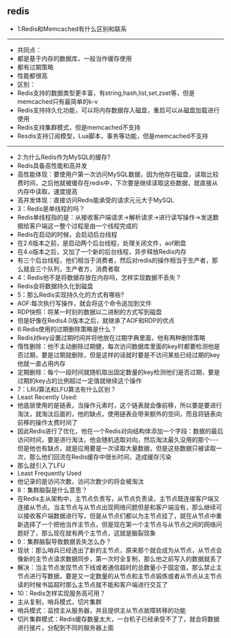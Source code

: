 ## redis
- 1:Redis和Memcached有什么区别和联系
- ----------------------------------
- 共同点：
- 都是基于内存的数据库，一般当作缓存使用
- 都有过期策略
- 性能都很高
- 区别：
- Redis支持的数据类型更丰富，有string,hash,list,set,zset等，但是memcached只有最简单的k-v
- Redis支持持久化功能，可以将内存数据存入磁盘，重启可以从磁盘加载进行使用
- Redis支持集群模式，但是memcached不支持
- Resdis支持订阅模型，Lua脚本，事务等功能，但是memcached不支持
- -------------------------------------
-  2:为什么Redis作为MySQL的缓存?
-  Redis具备高性能和高并发
-  高性能体现：要使用户第一次访问MySQL数据，因为他存在磁盘，读取比较费时间，之后他就被缓存在redis中，下次要是继续读取这些数据，就直接从内存中读取，速度提高
-  高并发体现：直接访问Redis能承受的请求元元大于MySQL
- 3：Redis是单线程的吗？
- Redis单线程指的是：从接收客户端请求->解析请求->进行读写操作->发送数据给客户端这一整个过程是由一个线程完成的
- Redis在启动的时候，会启动后台线程
- 在2.6版本之前，是启动两个后台线程，处理关闭文件，aof刷盘
- 在4.o版本之后，又加了一个新的后台线程，异步释放Redis内存
- 有三个后台线程，他们相当于消费者，然后对redis的操作相当于生产者，那么就会三个队列，生产者方，消费者取
- 4：Redis他不是将数据存放在内存吗，怎样实现数据不丢失？
- Redis会将数据持久化到磁盘
- 5：那么Redis实现持久化的方式有哪些?
- AOF:每次执行写操作，就会将这个命令追加到文件
- RDP快照：将某一时刻的数据以二进制的方式写到磁盘
- 但是好像在Redis4.0版本之后，就继承了AOF和RDP的优点
- 6:Redis使用的过期删除策略是什么？
- Redis对key设置过期时间并将他放在过期字典里面，他有两种删除策略
- 惰性删除：他不主动删除过期健，每次访问数据库里面的key时都要检测他是否过期，要是过期就删除，但是这样的话就时要是不访问某些已经过期的key他就一直占用内存
- 定期删除：每个一段时间就随机取出固定数量的key检测他们是否过期，要是过期的key占的比例超过一定值就继续这个操作
- 7：LRU算法和LFU算法有什么区别？
- Least Recently Used:
- 他底层使用的是链表，当操作元素时，这个链表就会像前移，所以要是要进行淘汰，就淘汰后面的，他的缺点，使用链表会带来额外的空间，而且将链表向前移的操作太费时间了
- 因此Redis进行了优化，他在一个Redis对向结构体添加一个字段：数据的最后访问时间，要是进行淘汰，他会随机选取对向，然后淘汰最久没用的那个---但是他也有缺点，就是应用要是一次读取大量数据，但是这些数据只被读取一次，那么他们回流在Redis缓存中很长时间，造成缓存污染
- 那么就引入了LFU
- Least Frequently Used
- 他记录的是访问次数，访问次数少的将会被淘汰
- 8：集群脑裂是什么意思？
- 在Redis主从架构中，主节点负责写，从节点负责读，主节点既连接客户端又连接从节点。当主节点与从节点出现网络问题但是和客户端没有，那么继续可以接收客户端数据进行写，但是从节点们都以为主节点挂了，就在从节点中重新选择了一个把他当作主节点，但是现在第一个主节点与从节点之间的网络问题好了，那么现在就有两个主节点，这就是脑裂现象
- 9：集群脑裂导致数据丢失怎么办？
- 现状：那么哨兵已经选出了新的主节点，原来那个就会成为从节点，从节点会像新的主节点请求数据同步，第一次时全复制，那么他之前写入的数据就丢了
- 解决：当主节点发现节点下线或者通信超时的总数量小于固定值，那么禁止主节点进行写数据，要是又一定数量的从节点和主节点锻炼或者从节点从主节点读的时候书监超时那么主节点就不能和客户端进行交互了
- 10：Redis怎样实现服务高可用？
- 主从复制，哨兵模式，切片集群
- 哨兵模式：监控主从服务器，并且提供主从节点故障转移的功能
- 切片集群模式：Redis缓存数量太大，一台机子已经承受不了了，就会将数据进行接片，分配到不同的服务器上面